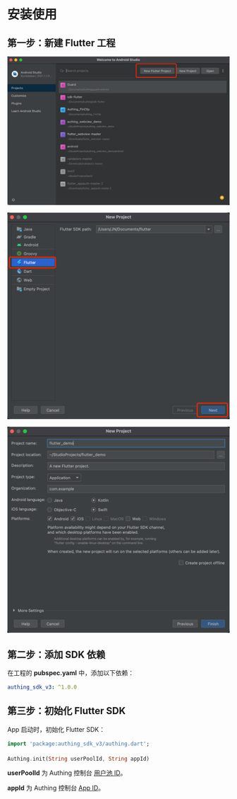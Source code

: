 # 安装使用

<LastUpdated/>

## 第一步：新建 Flutter 工程

![](./images/create_project1.png)

![](./images/create_project2.png)

![](./images/create_project3.png)


## 第二步：添加 SDK 依赖

在工程的 **pubspec.yaml** 中，添加以下依赖：

```yaml
authing_sdk_v3: ^1.0.0
```


## 第三步：初始化 Flutter SDK

App 启动时，初始化 Flutter SDK：

```dart
import 'package:authing_sdk_v3/authing.dart';

Authing.init(String userPoolId, String appId)
```

**userPoolId** 为 Authing 控制台 [用户池 ID](https://docs.authing.cn/v2/guides/faqs/get-userpool-id-and-secret.html)。

**appId** 为 Authing 控制台 [App ID](https://docs.authing.cn/v2/guides/faqs/get-app-id-and-secret.html)。